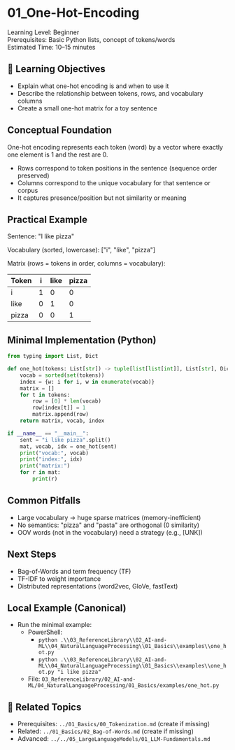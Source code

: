 # 01_One-Hot-Encoding

Learning Level: Beginner  
Prerequisites: Basic Python lists, concept of tokens/words  
Estimated Time: 10–15 minutes

## 🎯 Learning Objectives

- Explain what one-hot encoding is and when to use it
- Describe the relationship between tokens, rows, and vocabulary columns
- Create a small one-hot matrix for a toy sentence

## Conceptual Foundation

One-hot encoding represents each token (word) by a vector where exactly one element is 1 and the rest are 0.

- Rows correspond to token positions in the sentence (sequence order preserved)
- Columns correspond to the unique vocabulary for that sentence or corpus
- It captures presence/position but not similarity or meaning

## Practical Example

Sentence: "I like pizza"

Vocabulary (sorted, lowercase): ["i", "like", "pizza"]

Matrix (rows = tokens in order, columns = vocabulary):

| Token | i | like | pizza |
|-------|---|------|-------|
| i     | 1 | 0    | 0     |
| like  | 0 | 1    | 0     |
| pizza | 0 | 0    | 1     |

## Minimal Implementation (Python)

```python
from typing import List, Dict

def one_hot(tokens: List[str]) -> tuple[list[list[int]], List[str], Dict[str, int]]:
    vocab = sorted(set(tokens))
    index = {w: i for i, w in enumerate(vocab)}
    matrix = []
    for t in tokens:
        row = [0] * len(vocab)
        row[index[t]] = 1
        matrix.append(row)
    return matrix, vocab, index

if __name__ == "__main__":
    sent = "i like pizza".split()
    mat, vocab, idx = one_hot(sent)
    print("vocab:", vocab)
    print("index:", idx)
    print("matrix:")
    for r in mat:
        print(r)
```

## Common Pitfalls

- Large vocabulary → huge sparse matrices (memory-inefficient)
- No semantics: "pizza" and "pasta" are orthogonal (0 similarity)
- OOV words (not in the vocabulary) need a strategy (e.g., [UNK])

## Next Steps

- Bag-of-Words and term frequency (TF)
- TF-IDF to weight importance
- Distributed representations (word2vec, GloVe, fastText)

## Local Example (Canonical)

- Run the minimal example:
  - PowerShell:
    - `python .\\03_ReferenceLibrary\\02_AI-and-ML\\04_NaturalLanguageProcessing\\01_Basics\\examples\\one_hot.py`
    - `python .\\03_ReferenceLibrary\\02_AI-and-ML\\04_NaturalLanguageProcessing\\01_Basics\\examples\\one_hot.py "i like pizza"`
  - File: `03_ReferenceLibrary/02_AI-and-ML/04_NaturalLanguageProcessing/01_Basics/examples/one_hot.py`

## 🔗 Related Topics

- Prerequisites: `../01_Basics/00_Tokenization.md` (create if missing)
- Related: `../01_Basics/02_Bag-of-Words.md` (create if missing)
- Advanced: `../../05_LargeLanguageModels/01_LLM-Fundamentals.md`
